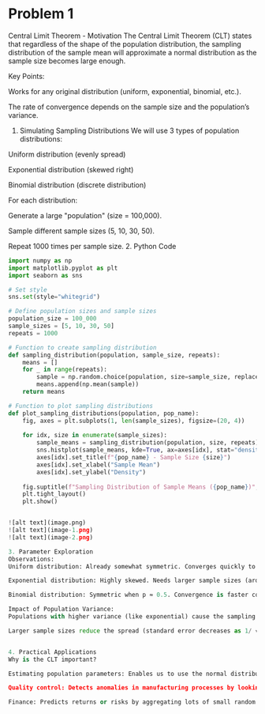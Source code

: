 # Problem 1

Central Limit Theorem - Motivation
The Central Limit Theorem (CLT) states that regardless of the shape of the population distribution, the sampling distribution of the sample mean will approximate a normal distribution as the sample size becomes large enough.

Key Points:

Works for any original distribution (uniform, exponential, binomial, etc.).

The rate of convergence depends on the sample size and the population’s variance.

1. Simulating Sampling Distributions
We will use 3 types of population distributions:

Uniform distribution (evenly spread)

Exponential distribution (skewed right)

Binomial distribution (discrete distribution)

For each distribution:

Generate a large "population" (size = 100,000).

Sample different sample sizes (5, 10, 30, 50).

Repeat 1000 times per sample size.
2. Python Code

```python
import numpy as np
import matplotlib.pyplot as plt
import seaborn as sns

# Set style
sns.set(style="whitegrid")

# Define population sizes and sample sizes
population_size = 100_000
sample_sizes = [5, 10, 30, 50]
repeats = 1000

# Function to create sampling distribution
def sampling_distribution(population, sample_size, repeats):
    means = []
    for _ in range(repeats):
        sample = np.random.choice(population, size=sample_size, replace=False)
        means.append(np.mean(sample))
    return means

# Function to plot sampling distributions
def plot_sampling_distributions(population, pop_name):
    fig, axes = plt.subplots(1, len(sample_sizes), figsize=(20, 4))
    
    for idx, size in enumerate(sample_sizes):
        sample_means = sampling_distribution(population, size, repeats)
        sns.histplot(sample_means, kde=True, ax=axes[idx], stat="density", bins=30)
        axes[idx].set_title(f"{pop_name} - Sample Size {size}")
        axes[idx].set_xlabel("Sample Mean")
        axes[idx].set_ylabel("Density")
    
    fig.suptitle(f"Sampling Distribution of Sample Means ({pop_name})", fontsize=16)
    plt.tight_layout()
    plt.show()


![alt text](image.png)
![alt text](image-1.png)
![alt text](image-2.png)

3. Parameter Exploration
Observations:
Uniform distribution: Already somewhat symmetric. Converges quickly to normality even with small sample sizes.

Exponential distribution: Highly skewed. Needs larger sample sizes (around 30–50) for the sample mean distribution to become approximately normal.

Binomial distribution: Symmetric when p ≈ 0.5. Convergence is faster compared to skewed distributions.

Impact of Population Variance:
Populations with higher variance (like exponential) cause the sampling distribution to be wider (more spread out).

Larger sample sizes reduce the spread (standard error decreases as 1/ √n )


4. Practical Applications
Why is the CLT important?

Estimating population parameters: Enables us to use the normal distribution for confidence intervals even if the population isn't normal.

Quality control: Detects anomalies in manufacturing processes by looking at averages.

Finance: Predicts returns or risks by aggregating lots of small random events.

